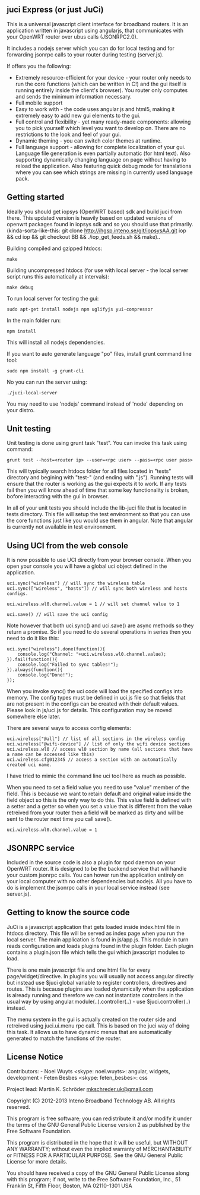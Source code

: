 juci Express (or just JuCi)
------------

This is a universal javascript client interface for broadband routers. It is an application written in javascript using angularjs, that communicates with your OpenWRT router over ubus calls (JSONRPC2.0).  

It includes a nodejs server which you can do for local testing and for forwarding jsonrpc calls to your router during testing (server.js). 

If offers you the following: 

* Extremely resource-efficient for your device - your router only needs to run the core functions (which can be written in C!) and the gui itself is running entirely inside the client's browser). You router only computes and sends the minimum information necessary. 
* Full mobile support
* Easy to work with - the code uses angular.js and html5, making it extremely easy to add new gui elements to the gui. 
* Full control and flexibility - yet many ready-made components: allowing you to pick yourself which level you want to develop on. There are no restrictions to the look and feel of your gui. 
* Dynamic theming - you can switch color themes at runtime. 
* Full language support - allowing for complete localization of your gui. Language file generation is even partially automatic (for html text). Also supporting dynamically changing language on page without having to reload the application. Also featuring quick debug mode for translations where you can see which strings are missing in currently used language pack. 

Getting started
---------------

Ideally you should get iopsys (OpenWRT based) sdk and build juci from there. This updated version is heavily based on updated versions of openwrt packages found in iopsys sdk and so you should use that primarily. (kinda-sorta-like-this: git clone http://ihgsp.inteno.se/git/iopsysAA.git iop && cd iop && git checkout BB && ./iop_get_feeds.sh && make).. 

Building compiled and gzipped htdocs: 
	
	make 

Building uncompressed htdocs (for use with local server - the local server script runs this automatically at intervals): 
	
	make debug

To run local server for testing the gui: 

	sudo apt-get install nodejs npm uglifyjs yui-compressor 

In the main folder run: 

	npm install
	
This will install all nodejs dependencies. 

If you want to auto generate language "po" files, install grunt command line tool: 

	sudo npm install -g grunt-cli
	
No you can run the server using: 
	
	./juci-local-server
	
You may need to use 'nodejs' command instead of 'node' depending on your distro. 

Unit testing
------------

Unit testing is done using grunt task "test". You can invoke this task using command: 

	grunt test --host=<router ip> --user=<rpc user> --pass=<rpc user pass>
	
This will typically search htdocs folder for all files located in "tests" directory and begining with "test-" (and ending with ".js"). Running tests will ensure that the router is working as the gui expects it to work. If any tests fail then you will know ahead of time that some key functionality is broken, bofore interacting with the gui in browser. 

In all of your unit tests you should include the lib-juci file that is located in tests directory. This file will setup the test environment so that you can use the core functions just like you would use them in angular. Note that angular is currently not available in test environment. 

Using UCI from the web console
---------------------

It is now possible to use UCI directly from your browser console. When you open your console you will have a global uci object defined in the application.

	uci.sync("wireless") // will sync the wireless table
	uci.sync(["wireless", "hosts"]) // will sync both wireless and hosts configs. 
	
	uci.wireless.wl0.channel.value = 1 // will set channel value to 1 
	
	uci.save() // will save the uci config
	
Note however that both uci.sync() and uci.save() are async methods so they return a promise. So if you need to do several operations in series then you need to do it like this: 

	uci.sync("wireless").done(function(){
		console.log("Channel: "+uci.wireless.wl0.channel.value); 
	}).fail(function(){
		console.log("Failed to sync tables!"); 
	}).always(function(){
		console.log("Done!"); 
	}); 
	
When you invoke sync() the uci code will load the specified configs into memory. The config types must be defined in uci.js file so that fields that are not present in the configs can be created with their default values. Please look in js/uci.js for details. This configuration may be moved somewhere else later. 

There are several ways to access config elements: 

	uci.wireless["@all"] // list of all sections in the wireless config
	uci.wireless["@wifi-device"] // list of only the wifi device sections
	uci.wireless.wl0 // access wl0 section by name (all sections that have a name can be accessed like this)
	uci.wireless.cfg012345 // access a section with an automatically created uci name. 
	
I have tried to mimic the command line uci tool here as much as possible. 

When you need to set a field value you need to use "value" member of the field. This is because we want to retain default and original value inside the field object so this is the only way to do this. This value field is defined with a setter and a getter so when you set a value that is different from the value retreived from your router then a field will be marked as dirty and will be sent to the router next time you call save(). 

	uci.wireless.wl0.channel.value = 1

JSONRPC service
---------------

Included in the source code is also a plugin for rpcd daemon on your OpenWRT router. It is designed to be the backend service that will handle your custom jsonrpc calls. You can hower run the application entirely on your local computer with no other dependencies but nodejs. All you have to do is implement the jsonrpc calls in your local service instead (see server.js). 

Getting to know the source code
-------------------------------

JuCi is a javascript application that gets loaded inside index.html file in htdocs directory. This file will be served as index page when you run the local server. The main application is found in js/app.js. This module in turn reads configuration and loads plugins found in the plugin folder. Each plugin contains a plugin.json file which tells the gui which javascript modules to load. 

There is one main javascript file and one html file for every page/widget/directive. In plugins you will usually not access angular directly but instead use $juci global variable to register controllers, directives and routes. This is because plugins are loaded dynamically when the application is already running and therefore we can not instantiate controllers in the usual way by using angular.module(..).controller(..) - use $juci.controller(..) instead. 

The menu system in the gui is actually created on the router side and retreived using juci.ui.menu rpc call. This is based on the juci way of doing this task. It allows us to have dynamic menus that are automatically generated to match the functions of the router. 

License Notice
--------------

Contributors: 
	- Noel Wuyts <skype: noel.wuyts>: angular, widgets, development
	- Feten Besbes <skype: feten_besbes>: css

Project lead: Martin K. Schröder <mkschreder.uk@gmail.com>

Copyright (C) 2012-2013 Inteno Broadband Technology AB. All rights reserved.

This program is free software; you can redistribute it and/or
modify it under the terms of the GNU General Public License
version 2 as published by the Free Software Foundation.

This program is distributed in the hope that it will be useful, but
WITHOUT ANY WARRANTY; without even the implied warranty of
MERCHANTABILITY or FITNESS FOR A PARTICULAR PURPOSE.  See the GNU
General Public License for more details.

You should have received a copy of the GNU General Public License
along with this program; if not, write to the Free Software
Foundation, Inc., 51 Franklin St, Fifth Floor, Boston, MA
02110-1301 USA
